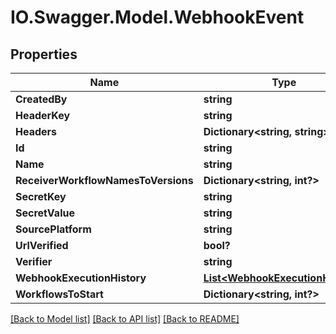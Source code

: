 # IO.Swagger.Model.WebhookEvent
## Properties

Name | Type | Description | Notes
------------ | ------------- | ------------- | -------------
**CreatedBy** | **string** |  | [optional] 
**HeaderKey** | **string** |  | [optional] 
**Headers** | **Dictionary&lt;string, string&gt;** |  | [optional] 
**Id** | **string** |  | [optional] 
**Name** | **string** |  | [optional] 
**ReceiverWorkflowNamesToVersions** | **Dictionary&lt;string, int?&gt;** |  | [optional] 
**SecretKey** | **string** |  | [optional] 
**SecretValue** | **string** |  | [optional] 
**SourcePlatform** | **string** |  | [optional] 
**UrlVerified** | **bool?** |  | [optional] 
**Verifier** | **string** |  | [optional] 
**WebhookExecutionHistory** | [**List&lt;WebhookExecutionHistory&gt;**](WebhookExecutionHistory.md) |  | [optional] 
**WorkflowsToStart** | **Dictionary&lt;string, int?&gt;** |  | [optional] 

[[Back to Model list]](../README.md#documentation-for-models) [[Back to API list]](../README.md#documentation-for-api-endpoints) [[Back to README]](../README.md)


